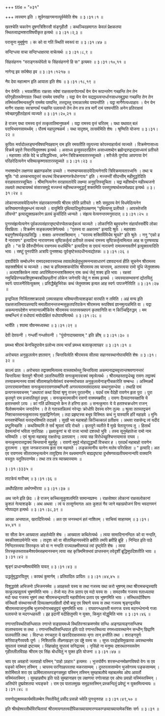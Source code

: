 +++
title = "०३१"

+++
त्वरमाण इति । शूर्पणखागमनात्पूर्वमेवेति शेषः  ॥  ३।३१।१  ॥   

  

खरश्चेति चकारेण दूषणत्रिशिरसौ संङ्गृहीतौ । कथञ्चिदहमागतः केवलं प्रेक्षकतया स्थितत्वाद्रामशराविषयीकृत इत्यर्थः  ॥  ३।३१।२,३  ॥   

  

परासुना मुमूर्षूणा । कः को वा गतिं स्थितिं स्वरूपं वा  ॥  ३।३१।४७  ॥   

  

सन्दिग्धया वाचा सन्दिग्धाक्षरया वाचेत्यर्थः  ॥  ३।३१।८,९  ॥   

  

सिंहसंहननः "वराङ्गरूपोपेतो यः सिंहसंहननो हि सः" इत्यमरः  ॥  ३।३१।१०,११  ॥   

  

नागेन्द्र इव सर्पश्रेष्ठ इव  ॥  ३।३१।१२१७  ॥   

  

नैव देवा महात्मान इति आयाता इति शेषः  ॥  ३।३१।१८,१९  ॥   

  

येन येनेति । भयकर्शिताः राक्षसाः स्वेषां राक्षसत्वगोपनार्थं येन येन रूपान्तरेण गच्छन्ति तेन तेन परिगृहीतरूपेणाग्रतः स्थितं राममेव पश्यन्ति । यद्वा येन येन यद्यद्वस्त्वन्तर्धानसाधनबुद्ध्या गच्छन्ति तेन तेन तस्मिंस्तस्मिन्वस्तुनि राममेव पश्यन्ति, तत्तद्वस्तु रामाकारमेव पश्यन्तीति । यद्वा मार्गेणेत्यध्याहारः । येन येन मार्गेण राक्षसाः स्वत्राणार्थं गच्छन्ति पलायन्ते तेन तेन तत्र तत्र मार्गे रामं पश्यन्तीति अनेन प्रतिराक्षसं स्वेच्छागृहीतदेहत्वं व्यज्यते  ॥  ३।३१।२०,२१  ॥   

  

हे राजन् यथा रामस्य वृत्तं तत्कृतातिमानुषकर्म । यद्वा रामस्य वृत्तं चरितम् । यथा यथावत् बलं पराभिभवनसामर्थ्यम् । पौरुषं महापुरुषकर्म । यथा यादृशम्, तत्सर्वमिति शेषः । श्रृण्विति योजना  ॥  ३।३१।२२  ॥   

  

कुपितः मर्यादोल्लङ्घनविषयनिग्रहवान् राम इति रमयतीति व्युत्पत्त्या कोपस्याहार्यत्वं व्यज्यते । विक्रमेणासाध्यः विक्रमे प्रवृत्ते निवारयितुमश्क्य इत्यर्थः । असाध्य इत्युपपदरहितेन असाध्यशब्देन ब्रह्मेन्द्ररुद्राद्यसाध्यत्वं प्रतीयते । महायशाः लोके वेदे च प्रसिद्धविभवः, अनेन त्रिविक्रमावतारस्सूच्यते । शरैर्जलैः पूर्णाया आपगाया वेगं परिहरेदित्यनेन भविष्यत्कृष्णावतारस्सूच्यते  ॥  ३।३१।२३  ॥   

  

नभश्शब्देन लक्षणया ब्रह्माण्डकोश उच्यते । नभश्चाप्यवसादयेदित्यनेनापि त्रिविक्रमावतारध्वनिः । तथा च श्रुतिः "यो अस्कभायदुत्तरं सधस्थं विचक्रमाणस्त्रेधोरुगायः" इति । मज्जन्तीं सीदन्तीम् महीमुद्धरेदिति वराहावतारस्सूचितः । श्रीमानित्यनेन वराहावतारेपि लक्ष्म्या अनुवृत्तिस्सूचिता । यद्वा महीशब्देन महीस्थजनो लक्ष्यते तथाचायमर्थ संसारसमुद्रे मज्जन्तं महीस्थजनमुद्धर्तुं शक्तमिति परमपुरुषार्थरूपमोक्षप्रद इत्यर्थः  ॥  ३।३१।२४  ॥   

  

लोकानाप्लावयेदित्यनेन संहारकारणमपि श्रीराम एवेति प्रतीयते । शरैः समुद्रस्य वेगं विधमेदित्यनेन करिष्यमाणसेतुबन्धनं व्यज्यते । वायुमिति पृथिव्यादिभूतोपलक्षणम् "पृथिव्यप्सु प्रलीयते । आपस्तेजसि लीयन्ते" इत्याद्युक्तप्रकारेण प्रलयं कुर्यादिति ध्वन्यते । संहृत्य वेत्यनन्तरमनुवादात्  ॥  ३।३१।२५  ॥   

  

पुनस्संहृत्येत्यनेन पूर्वकल्पसंहारसृष्ट्योरप्येतत्कर्तृकत्वं व्यज्यते । लोकानिति बहुवचनेन संहार्यास्सर्वेपि लोका विवक्षिताः । विक्रमेण सङ्कल्पमात्रेणेत्यर्थः । "एतस्य वा अक्षरस्य" इत्यादि श्रुतेः । महायशाः षड्गुणैश्वर्यकृतप्रसिद्धिः । शक्ताः अनन्तशक्तिमान् । "परास्य शक्तिर्विविधैव श्रूयते" इति श्रुतेः । ननु "एको ह वै नारायणः" इत्यादिना नारायणस्य सृष्टिकर्तृत्वं प्रतीयते तत्कथं रामस्य सृष्टिकर्तृत्वमित्यत आह स पुरुषव्याघ्र इति । "स हि देवैरुदीर्णस्य रावणस्य वधार्थिभिः" इत्यादिना स एवायं नारायणो रामात्मनावतीर्ण इत्युक्तत्वादिति भावः । स्रष्टुं पुनरपीति अत्रापि पुनश्शब्दः पूर्वसृष्टेस्तदधीनत्वद्योतकः  ॥  ३।३१।२६  ॥   

  

दशग्रीवेति सम्बोधनेन रामपदस्वारस्याच्च तवावलेपहेतुभूतमनन्यसाधारणं दशवदनत्वं हीति सूचनेन श्रीरामस्य सहस्रशीर्षत्वं च व्यज्यते । तथा च हस्तिमशकयोरिव श्रीरामस्य तव चान्तरम्, अतस्त्वया रामो युधि जेतुमशक्यः । अल्पशक्तिकेन त्वया अपरिमितानन्तशक्तिमान् रामः कथं जेतुं शक्य इति भावः । रक्षसां नमुचिहिरण्यकशिपुशम्बरबलिप्रभृतीनां लोकेन जनेनापि जेतुं न शक्य इत्यर्थः । जयस्यासम्भावनां द्योतयितुं स्वर्गः पापजनैरिवेत्युक्तम् । प्रसिद्धैर्बहुभिरेकः कथं जेतुमशक्य इत्यत आह स्वर्गः पापजनैरिवेति  ॥  ३।३१।२७  ॥   

  

इन्द्रजिता निर्जिताश्शक्रादयो ऽस्मत्सहाया भविष्यन्तीत्याशङ्कां वारयति न तमिति । अहं मन्य इति राक्षसजातिमापन्नस्यापि ममातीतानन्तजन्मसुकृतपरिपाकेन श्रीरामस्य रूपविषयं ज्ञानमुत्पन्नमिति वा । यद्वा अकम्पनापदेशेन भगवान्वाल्मीकिरेव श्रीरामस्य परतत्त्वख्यापनं कृतवानिति वा न किञ्चिद्विरुद्धम् । मम सम्बन्धिनं तं वधोपायं मयोत्प्रेक्षितं वधोपायमित्यर्थः  ॥  ३।३१।२८  ॥   

  

भार्येति । श्यामा यौवनमध्यस्था  ॥  ३।३१।२९  ॥   

  

देवी देवपत्नी । गन्धर्वी गन्धर्वपत्नी । "पुंयोगादाख्यायाम् " इति ङीष्  ॥  ३।३१।३०  ॥   

  

प्रमथ्य श्रीरामं केनचिदुपायेन प्रलोभ्य तस्य भार्यां प्रमथ्य बलात्कृत्वापहर  ॥  ३।३१।३१  ॥   

  

अरोचयत अनुकूलत्वेन ज्ञातवान् । चिन्तयित्वेति श्रीरामस्य सीतया सहानवस्थानोपायमिति शेषः  ॥  ३।३१।३२  ॥   

  

काल्यं प्रातः । अरोचयत तद्वाक्यमित्यस्य वास्तवार्थस्तु चिन्तयित्वा अकम्पनाद्रामवृत्तान्तश्रवणानन्तरं चिन्तयित्वा त्रेतायुगे श्रीरामो ऽवतरिष्यतीति सनत्कुमारवाक्यं स्मृत्वेत्यर्थः । श्रीरामहस्ताद्वधेच्छू रावणः तद्वाक्यं तस्याकम्पनस्य वाक्यं सीतामपहरेत्येवंरूपं वचनमरोचयत अनुकूलत्वेनाङ्गीचकारेति सम्बन्धः । अस्मिन्नर्थे उत्तररामायणोक्ता सनत्कुमाररावणसम्बन्धिनी अगस्त्यरामसंवादरूपा कथानुसन्धेया । तथाहि रामं प्रत्यगस्त्यवचनम् "अथापरां कथां दिव्यां श्रृणु राजन् पुरातनीम् । यदर्थं राम वैदेही रावणेन हृता पुरा । पुरा कृतयुगे राम प्रजापतिसुतं प्रभुम् । सनत्कुमारमासीनं रावणो वाक्यमब्रवीत् । रावणः दैत्यदानवयक्षांसि ये हतास्समरे ऽरयः । कां गतिं प्रतिपद्यन्ते केन ते हरिणा हताः  ॥  सनत्कुमारः ये ये हताश्चक्रधरेण राजन् त्रैलोक्यनाथेन जनार्दनेन । ते ते गतास्तन्निलयं नरेन्द्राः क्रोधोपि देवस्य वरेण तुल्यः  ॥  श्रुत्वा ततस्तद्वचनं निशाचरस्सनत्कुमारस्य मुखाद्विनिर्गतम् । तदा प्रहृष्टस्स बभूव विस्मितः कथं नु यास्यामि हरिं महाहवे  ॥  मुनिः मनसश्चेप्सितं यत्तद्भविष्यति तदाहवे । सुखी भव महाबाहो किञ्चित्कालं प्रतीक्षय । अथवा राक्षसेन्द्र त्वं यदीदं प्रष्टुमिच्छसि । कथयिष्यामि ते सर्वं श्रूयतां यदि रोचते । कृतयुगे व्यतीते वै मुखे त्रेतायुगस्य तु । हितार्थं देवमर्त्यानां भविता नृपरिग्रहः । इक्ष्वाकूणां च यो राजा भाव्यो दशरथो भुवि । तस्य सूनुर्महातेजा रामो नाम भविष्यति । एवं श्रुत्वा महाबाहू राक्षसेन्द्रः प्रतापवान् । त्वया सह विरोधेच्छुश्चिन्तयामास राघव । सनत्कुमारात्तद्वाक्यं चिन्तयानो मुहुर्मुहुः । रावणो मुमुदे मोहाद्युद्धार्थी विचचार ह । एतदर्थं महाबाहो रावणेन दुरात्मना । सुता जनकराजस्य हृता राम महामते । लङ्कामानीय यत्नेन मातेव परिरक्षिता  ॥ " इत्यादि। अत एव रावणस्य सीतारामभृत्यत्वेन तावुद्दिश्य तेन वक्ष्यमाणानि बाह्यदृष्ट्या दुर्भाषणवत्प्रतीयमानान्यपि वाक्यानि वस्तुतः स्तुतिपराण्येव। तथा तत्र तत्र व्याख्यास्यामः  ॥   

३।३१।३३३५  ॥   

ताटकेयं मारीचम्  ॥  ३।३१।३६  ॥   

  

अर्थोपहितया अर्थगम्भीरया  ॥  ३।३१।३७  ॥   

  

अथ जाने इति छेदः । हे राजन् कच्चित्सुकुशलमिति सामान्यप्रश्नः । राक्षसेश्वर लोकानां राक्षसलोकानां कुशलं नेत्याशङ्के । अथ अथवा । त्वं य तत्सूर्णमागतः अतः कुशलं नैव जाने महत्प्रयोजनं विना भवदागमनं नोपपद्यत इत्यर्थः  ॥  ३।३१।३८,३९  ॥   

  

आरक्षः अन्तपालः, खरादिरित्यर्थः । अत एव जनस्थानं हतं नाशितम् । साचिव्यं साहाय्यम्  ॥  ३।३१।४०,४१  ॥   

  

सा सीता केन आख्याता आहर्तव्येति शेषः । आख्याता कथितेत्यर्थः । त्वया सामादिनानन्दितः को वा नन्दति, स्वकीयशाठ्येनेति भावः । तादृशः को वा सीतामिहानयस्वेति ब्रवीति तमपि ब्रवीहि ब्रूहि । निन्दित इति पाठे निन्दितस्त्वया तिरस्कृतः को वा न नन्दति राज्यलक्ष्मीसम्पन्नं त्वां दृष्ट्वेति शेषः । त्वया तिरस्कृतस्तावकमैश्वर्यमसहमानस्सन् त्वया सह कृत्रिममित्रभावं प्राप्तस्सन् तवेदृशीं ब्रूद्धिमुपदिशतीति भावः  ॥  ३।३१।४२  ॥   

  

श्रृङ्गं प्राधान्यमैश्वर्यमिति यावत्  ॥  ३।३१।४३  ॥   

  

उद्धर्तुमुद्धारयितुम् । कापथं कुमार्गम् । प्रतिपादितः प्रापितः  ॥  ३।३१।४४,४५  ॥   

  

विशुद्धवंशे अभिजनो ऽभिजननमेव  ॥  अग्रहस्तो यस्य स तथा गजस्य यथा करो भूषणम् तथा श्रीरामचन्द्रस्यापि सत्कुलप्रसूतत्वं भूषणमिति भावः । तेजो मदः तेजः प्रताप एव मदो यस्य सः । समदस्यैव गजस्य श्लाध्यतया मदो यथा गजस्य भूषणं तथा श्रीरामचन्द्रस्यापि महावीर्यस्य प्रताप एव भूषणमिति भावः । संस्थितदोर्विषाणः संस्थितौ संस्थानवन्तौ दिव्यलक्षणलक्षितौ दोषौ बाहू एव विषाणे यस्य स तथा गजस्य श्रृङ्गद्वयमिव श्रीरामस्याजानुलम्बि भुजगभोगाभबाहुद्वयं भूषणमिति भावः । राघवगन्धहस्ती मत्तगजः यस्य मदगन्धेनान्ये गजाः पलायन्ते स मदगन्धहस्ती । इह इदानीं यदीक्षितुमपि न युक्तः, किमुत योद्धुमिति भावः  ॥  ३।३१।४६  ॥   

  

रणान्तास्स्थितिसन्धिवालः रणान्ते सङ्ग्राममध्ये स्थितिरनपक्रमणमेव सन्धिः अङ्गप्रत्यङ्गसन्धिश्च वालश्चयस्य स तथा । रणान्तस्थितिसन्धिपाल इति पाठे रणान्तःस्थित्या रणमध्यावस्थानेन सन्धीन् छिद्राणि पालयतीति तथा । विदग्धाः रणचतुरा ये खरादिराक्षसरूपाः मृगाः तान् हन्तीति तथा । शराङ्गपूर्णः शरैरेवाङ्गैरवयवैः पूर्णः । निशितासिः तीक्ष्णखड्ग एव दंष्ट्रे यस्य सः । सुप्तः परद्रोहविमुखतया अवस्थानमेव सुपतत्वं रामपक्षे द्रष्टव्यम् । सिंहपक्षेतु सुप्तत्वं सनिद्रत्वम् । नृसिंहो ना मनुष्यः दशरथतनयरूपेण गृहीतलीलविग्रहः श्रीराम एव सिंहः बोधयितुं न युक्त इति योजना  ॥  ३।३१।४७  ॥   

  

चाप एव अवहारो जलग्राहो यस्मिन् "ग्राहो ऽवहारः" इत्यमरः । भुजयोर्वेगः शरसन्धानमोक्षणविषयो वेगः स एव पङ्को यस्मिन् तस्मिन् । चापस्य परनिग्रहपरतया मकरसाम्यम् । दुस्तरत्वसाम्येन भुजवेगस्य पङ्कसाम्यम् । शरोर्मिमाले शरा एव ऊर्मिमालास्तरङ्गसमूहा यस्मिन् तस्मिन् सुमहाबलौघे महाबलमेव ओघ आवर्तो यस्मिंस्तस्मिन् । सुमहाहवौघ इति पाठे सुमहानाहव एव लक्षणया रणोत्साहा एव ओघः प्रवाहो यस्मिंस्तस्मिन् । अतिघोरे दुष्प्रवेशतया भयङ्करे । राम एव पातालमुखः समुद्रस्तस्मिन् प्रस्कन्दितुं प्रवेष्टुं न युक्तमित्यन्वयः  ॥  ३।३१।४८  ॥   

  

रावणोद्युक्तमकार्यमविलम्बेन निवर्तयितुं प्रसीद प्रसन्नो भवेति पुनःपुनराह  ॥  ३।३१।४९,५०  ॥   

  

इति श्रीमहेश्वरतीर्थविरचितायां श्रीरामायणतत्त्वदीपिकाख्यायामारण्यकाण्डव्याख्यायामेकत्रिंशः सर्गः  ॥  ३।३१  ॥   

  

